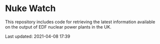 # Nuke Watch

This repository includes code for retrieving the latest information available on the output of EDF nuclear power plants in the UK.

Last updated: 2021-04-08 17:39